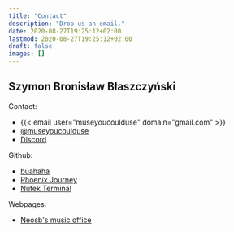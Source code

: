 ```yaml
---
title: "Contact"
description: "Drop us an email."
date: 2020-08-27T19:25:12+02:00
lastmod: 2020-08-27T19:25:12+02:00
draft: false
images: []
---
```


## Szymon Bronisław Błaszczyński

Contact:

* {{< email user="museyoucoulduse" domain="gmail.com" >}}
* [@museyoucoulduse](https://twitter.com/museyoucoulduse)
* [Discord](https://discord.gg/eXK56QPgTe)

Github:

* [buahaha](https://github.com/buahaha)
* [Phoenix Journey](https://github.com/phoenix-journey)
* [Nutek Terminal](https://github.com/nutek-terminal)

Webpages:

* [Neosb's music office](https://office.neosb.net)
